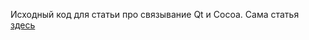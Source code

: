 Исходный код для статьи про связывание Qt и Cocoa.
Сама статья [здесь](http://habrahabr.ru/blogs/qt_software/64822/)
